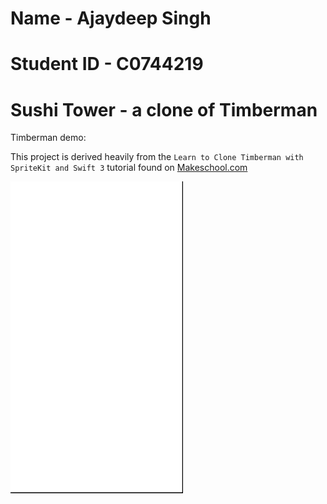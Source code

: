 
# Name - Ajaydeep Singh
# Student ID - C0744219




# Sushi Tower - a clone of Timberman

Timberman demo:

This project is derived heavily from the `Learn to Clone Timberman with SpriteKit and Swift 3` tutorial found on  [Makeschool.com](https://www.makeschool.com/academy/track/learn-to-clone-timberman-with-spritekit-and-swift-3)

![](screenshots/sushiTower.gif)
